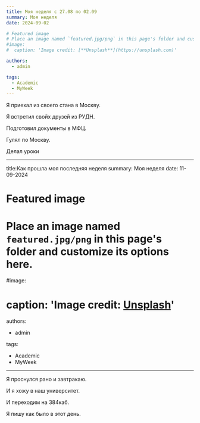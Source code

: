 ```yaml
---
title: Моя неделя с 27.08 по 02.09
summary: Моя неделя
date: 2024-09-02

# Featured image
# Place an image named `featured.jpg/png` in this page's folder and customize its options here.
#image:
#  caption: 'Image credit: [**Unsplash**](https://unsplash.com)'

authors:
  - admin

tags:
  - Academic
  - MyWeek
---
```


Я приехал из своего стана в Москву. 

Я встретил свойх друзей из РУДН.

Подготовил документы в МФЦ.

Гулял по Москву.

Делал уроки



---
title:Как прошла моя последняя неделя
summary: Моя неделя
date: 11-09-2024

# Featured image
# Place an image named `featured.jpg/png` in this page's folder and customize its options here.
#image:
#  caption: 'Image credit: [**Unsplash**](https://unsplash.com)'

authors:
  - admin

tags:
  - Academic
  - MyWeek
---

Я проснулся рано и завтракаю. 

И я хожу в наш университет.

И переходим на 384каб.

Я пишу как было в этот день.